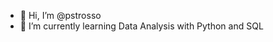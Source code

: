 - 👋 Hi, I’m @pstrosso
- 🌱 I’m currently learning Data Analysis with Python and SQL


<!---
pstrosso/pstrosso is a ✨ special ✨ repository because its `README.md` (this file) appears on your GitHub profile.
You can click the Preview link to take a look at your changes.
--->
